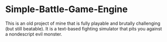 # Simple-Battle-Game-Engine
This is an old project of mine that is fully playable and brutally challenging (but still beatable). It is a text-based fighting simulator that pits you against a nondescript evil monster.
